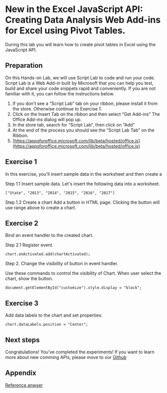 # New in the Excel JavaScript API: Creating Data Analysis Web Add-ins for Excel using Pivot Tables.

During this lab you will learn how to create pivot tables in Excel using the JavaScript API.

## Preparation

On this Hands-on Lab, we will use Script Lab to code and run your code. Script Lab is a Web Add-in built by Microsoft that you can help you test, build and share your code snippets rapid and conveniently. If you are not familiar with it, you can follow the instructions below.

1.  If you don’t see a “Script Lab” tab on your ribbon, please install it from the store. Otherwise continue to Exercise 1\.
2.  Click on the Insert Tab on the ribbon and then select “Get Add-ins” The Office Add-ins dialog will pop up.
3.  In the store tab, search for “Script Lab”, then click on “Add”
4.  At the end of the process you should see the “Script Lab Tab” on the Ribbon.
5.  [https://appsforoffice.microsoft.com/lib/beta/hosted/office.js](https://appsforoffice.microsoft.com/lib/beta/hosted/office.js)

## Exercise 1

In this exercise, you'll insert sample data in the worksheet and then create a

Step 1.1 Insert sample data. Let's insert the following data into a worksheet.

```
["State", "2013", "2014", "2015", "2016", "2017"]
```

Step 1.2 Create a chart Add a button in HTML page. Clicking the button will use range above to create a chart.

## Exercise 2

Bind an event handler to the created chart.

Step 2.1 Register event.

```
chart.onActivated.add(chartActivated);
```

Step 2\. Change the visibility of button in event handler.

Use these commands to control the visibility of Chart. When user select the chart, show the button.

```
document.getElementById("customize").style.display = "block";
```

## Exercise 3

Add data labels to the chart and set properties:

```
chart.dataLabels.position = "Center";
```

## Next steps

Congratulations! You’ve completed the experiments! If you want to learn more about new comming APIs, please move to our [Github](https://github.com/OfficeDev/office-js-docs/tree/ExcelJs_OpenSpec)

## Appendix

[Reference anwser](https://gist.github.com/79f15944334e208361bbb1aa7229ec3f)